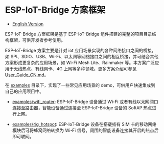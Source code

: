 # ESP-IoT-Bridge 方案框架

- [English Version](README.md)

ESP-IoT-Bridge 方案框架是基于 ESP-IoT-Bridge 组件搭建的完整的项目目录结构框架，可供开发者参考使用。

ESP-IoT-Bridge 方案主要是针对 iot 应用场景实现的各种网络接口之间的桥接，如 SPI、SDIO、USB、Wi-Fi、以太网等网络接口之间的相互桥接，并可结合其他方案形成更复杂的应用场景，如 Wi-Fi Mesh Lite、Rainmaker 等。本方案广泛应用于无线热点、有线网卡、4G 上网等多种领域，更多方案介绍可参见 [User_Guide_CN.md](components/iot_bridge/User_Guide_CN.md)。

在 [examples](examples) 目录下，实现了一些常见应用场景的 demo，可供用户快速集成到自己的应用项目中。

- [examples/wifi_router](examples/wifi_router): ESP-IoT-Bridge 设备通过 Wi-Fi 或者有线以太网网口连接至路由器，智能设备通过连接至 ESP-IoT-Bridge 设备的 SoftAP 热点进行上网。

- [examples/4g_hotspot](examples/4g_hotspot): ESP-IoT-Bridge 设备在搭载插有 SIM 卡的移动网络模块后可将蜂窝网络转换为 Wi-Fi 信号，周围的智能设备连接其开启的热点后即可联网。
